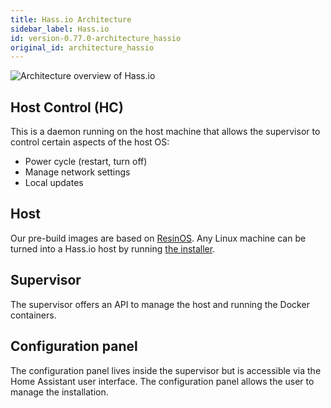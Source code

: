 ```yaml
---
title: Hass.io Architecture
sidebar_label: Hass.io
id: version-0.77.0-architecture_hassio
original_id: architecture_hassio
---
```


![Architecture overview of Hass.io](/img/en/architecture/hassio.png)

## Host Control (HC)

This is a daemon running on the host machine that allows the supervisor to control certain aspects of the host OS:

 - Power cycle (restart, turn off)
 - Manage network settings
 - Local updates

## Host

Our pre-build images are based on [ResinOS]. Any Linux machine can be turned into a Hass.io host by running [the installer][linux].

## Supervisor

The supervisor offers an API to manage the host and running the Docker containers.

## Configuration panel

The configuration panel lives inside the supervisor but is accessible via the Home Assistant user interface. The configuration panel allows the user to manage the installation.

[ResinOS]: https://resinos.io/
[linux]: https://www.home-assistant.io/hassio/installation/#alternative-install-on-generic-linux-server
